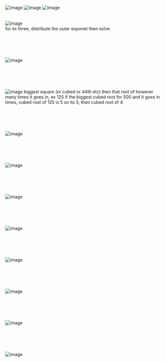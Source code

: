 ![image](https://github.com/Ethan-Ryan-Anderson/School-Notes-23-24-SMFHS/assets/118407438/0fe6ca94-ed4c-4358-a36f-a8bdd8965ac9)
![image](https://github.com/Ethan-Ryan-Anderson/School-Notes-23-24-SMFHS/assets/118407438/ac85c435-2733-46b3-b820-4e8b70e814e0)
![image](https://github.com/Ethan-Ryan-Anderson/School-Notes-23-24-SMFHS/assets/118407438/8da38ae0-1008-4648-aa6d-c49a450ff88b)
<br><br><br>
![image](https://github.com/Ethan-Ryan-Anderson/School-Notes-23-24-SMFHS/assets/118407438/198dfe80-7338-4e2d-9cb1-d46d5d0d0865) <br>
for ex three, distribute the outer exponet then solve
<br><br><br>
<br><br><br>
![image](https://github.com/Ethan-Ryan-Anderson/School-Notes-23-24-SMFHS/assets/118407438/767c10b0-667f-4dcb-8402-c107905b9de0)
<br><br><br>
<br><br><br>
![image](https://github.com/Ethan-Ryan-Anderson/School-Notes-23-24-SMFHS/assets/118407438/df2ea2b3-fc20-48bc-816e-01174774e9be)
biggest square (or cubed or 44th etc) then that root of however many times it goes in, ex 125 if the biggest cubed root for 500 and it goes in  times, cubed root of 125 is 5 so its 5, then cubed root of 4
<br><br><br>
<br><br><br>
![image](https://github.com/Ethan-Ryan-Anderson/School-Notes-23-24-SMFHS/assets/118407438/35fcb7f7-d59d-4b47-9b41-9ee48a9e333a)
<br><br><br>
<br><br><br>
![image](https://github.com/Ethan-Ryan-Anderson/School-Notes-23-24-SMFHS/assets/118407438/706f3627-281e-4e11-9139-7cd6e2655669)
<br><br><br>
<br><br><br>
![image](https://github.com/Ethan-Ryan-Anderson/School-Notes-23-24-SMFHS/assets/118407438/797473a1-7dae-41e2-9f55-b3c949d7b5d9)
<br><br><br>
<br><br><br>
![image](https://github.com/Ethan-Ryan-Anderson/School-Notes-23-24-SMFHS/assets/118407438/36f69494-26f3-41b6-afd8-5aa88beb86af)
<br><br><br>
<br><br><br>
![image](https://github.com/Ethan-Ryan-Anderson/School-Notes-23-24-SMFHS/assets/118407438/05d5730d-546b-4a85-a0d9-5be64fb25c94)
<br><br><br>
<br><br><br>
![image](https://github.com/Ethan-Ryan-Anderson/School-Notes-23-24-SMFHS/assets/118407438/54de2911-6b57-43e9-b6fc-251e8c654448)
<br><br><br>
<br><br><br>
![image](https://github.com/Ethan-Ryan-Anderson/School-Notes-23-24-SMFHS/assets/118407438/a8efa023-90eb-4425-90be-a725194004ca)
<br><br><br>
<br><br><br>
![image](https://github.com/Ethan-Ryan-Anderson/School-Notes-23-24-SMFHS/assets/118407438/94c276a3-6b33-4aef-865a-637f187b5557)
